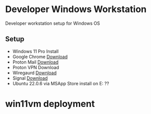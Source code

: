# Developer Windows Workstation
Developer workstation setup for Windows OS

## Setup
- Windows 11 Pro Install
- Google Chrome [Download](https://www.google.com/chrome/)
- Proton Mail [Download](https://proton.me/mail/download)
- Proton VPN Download
- Wiregaurd [Download](https://download.wireguard.com/windows-client/)
- Signal [Download](https://signal.org/download/windows/)
- Ubuntu 22.0.6 via MSApp Store install on E: ??

# win11vm deployment
